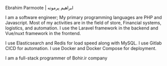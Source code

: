 Ebrahim Parmoote | ابراهیم پرموته

I am a software engineer;
My primary programming languages are PHP and Javascript.
Most of my activities are in the field of store, Financial systems, logistics, and automation.
I use the Laravel framework in the backend and Vue/nuxt framework in the frontend.

I use Elasticsearch and Redis for load speed along with MySQL.
I use Gitlab CICD for automation.
I use Docker and Docker Compose for deployment.

I am a full-stack programmer of Bohir.ir company
